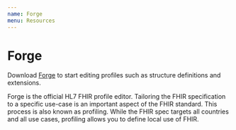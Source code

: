 ```yaml
---
name: Forge
menu: Resources
---
```


# Forge

Download [Forge](https://simplifier.net/forge) to start editing profiles such as structure definitions and extensions.

Forge is the official HL7 FHIR profile editor. Tailoring the FHIR specification to a specific use-case is an important aspect of the FHIR standard. This process is also known as profiling. While the FHIR spec targets all countries and all use cases, profiling allows you to define local use of FHIR.
